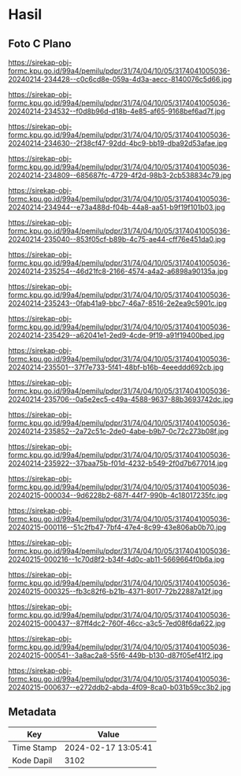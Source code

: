 # Hasil

## Foto C Plano

https://sirekap-obj-formc.kpu.go.id/99a4/pemilu/pdpr/31/74/04/10/05/3174041005036-20240214-234428--c0c6cd8e-059a-4d3a-aecc-8140076c5d66.jpg

https://sirekap-obj-formc.kpu.go.id/99a4/pemilu/pdpr/31/74/04/10/05/3174041005036-20240214-234532--f0d8b96d-d18b-4e85-af65-9168bef6ad7f.jpg

https://sirekap-obj-formc.kpu.go.id/99a4/pemilu/pdpr/31/74/04/10/05/3174041005036-20240214-234630--2f38cf47-92dd-4bc9-bb19-dba92d53afae.jpg

https://sirekap-obj-formc.kpu.go.id/99a4/pemilu/pdpr/31/74/04/10/05/3174041005036-20240214-234809--685687fc-4729-4f2d-98b3-2cb538834c79.jpg

https://sirekap-obj-formc.kpu.go.id/99a4/pemilu/pdpr/31/74/04/10/05/3174041005036-20240214-234944--e73a488d-f04b-44a8-aa51-b9f19f101b03.jpg

https://sirekap-obj-formc.kpu.go.id/99a4/pemilu/pdpr/31/74/04/10/05/3174041005036-20240214-235040--853f05cf-b89b-4c75-ae44-cff76e451da0.jpg

https://sirekap-obj-formc.kpu.go.id/99a4/pemilu/pdpr/31/74/04/10/05/3174041005036-20240214-235254--46d21fc8-2166-4574-a4a2-a6898a90135a.jpg

https://sirekap-obj-formc.kpu.go.id/99a4/pemilu/pdpr/31/74/04/10/05/3174041005036-20240214-235243--0fab41a9-bbc7-46a7-8516-2e2ea9c5901c.jpg

https://sirekap-obj-formc.kpu.go.id/99a4/pemilu/pdpr/31/74/04/10/05/3174041005036-20240214-235429--a62041e1-2ed9-4cde-9f19-a91f19400bed.jpg

https://sirekap-obj-formc.kpu.go.id/99a4/pemilu/pdpr/31/74/04/10/05/3174041005036-20240214-235501--37f7e733-5f41-48bf-b16b-4eeeddd692cb.jpg

https://sirekap-obj-formc.kpu.go.id/99a4/pemilu/pdpr/31/74/04/10/05/3174041005036-20240214-235706--0a5e2ec5-c49a-4588-9637-88b3693742dc.jpg

https://sirekap-obj-formc.kpu.go.id/99a4/pemilu/pdpr/31/74/04/10/05/3174041005036-20240214-235852--2a72c51c-2de0-4abe-b9b7-0c72c273b08f.jpg

https://sirekap-obj-formc.kpu.go.id/99a4/pemilu/pdpr/31/74/04/10/05/3174041005036-20240214-235922--37baa75b-f01d-4232-b549-2f0d7b677014.jpg

https://sirekap-obj-formc.kpu.go.id/99a4/pemilu/pdpr/31/74/04/10/05/3174041005036-20240215-000034--9d6228b2-687f-44f7-990b-4c18017235fc.jpg

https://sirekap-obj-formc.kpu.go.id/99a4/pemilu/pdpr/31/74/04/10/05/3174041005036-20240215-000116--51c2fb47-7bf4-47e4-8c99-43e806ab0b70.jpg

https://sirekap-obj-formc.kpu.go.id/99a4/pemilu/pdpr/31/74/04/10/05/3174041005036-20240215-000216--1c70d8f2-b34f-4d0c-ab11-5669664f0b6a.jpg

https://sirekap-obj-formc.kpu.go.id/99a4/pemilu/pdpr/31/74/04/10/05/3174041005036-20240215-000325--fb3c82f6-b21b-4371-8017-72b22887a12f.jpg

https://sirekap-obj-formc.kpu.go.id/99a4/pemilu/pdpr/31/74/04/10/05/3174041005036-20240215-000437--87ff4dc2-760f-46cc-a3c5-7ed08f6da622.jpg

https://sirekap-obj-formc.kpu.go.id/99a4/pemilu/pdpr/31/74/04/10/05/3174041005036-20240215-000541--3a8ac2a8-55f6-449b-b130-d87f05ef41f2.jpg

https://sirekap-obj-formc.kpu.go.id/99a4/pemilu/pdpr/31/74/04/10/05/3174041005036-20240215-000637--e272ddb2-abda-4f09-8ca0-b031b59cc3b2.jpg


## Metadata

| Key        | Value               |
| ---------- | ------------------- |
| Time Stamp | 2024-02-17 13:05:41 |
| Kode Dapil | 3102                |



